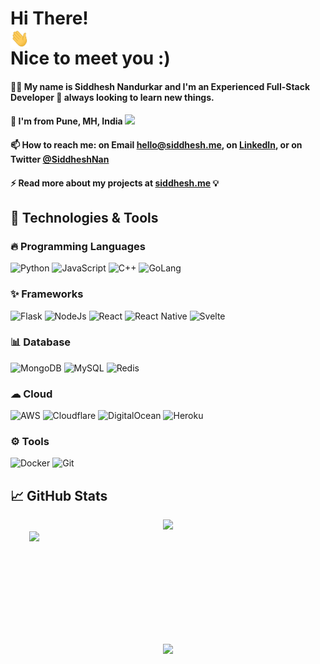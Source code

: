 
# Hi There! <img src="https://raw.githubusercontent.com/SiddheshNan/SiddheshNan/main/assets/img/wave.gif" width="30px" height="30px"  style="height:30px;width:30px;display:block;"> Nice to meet you :)

#### 👨‍💻 My name is Siddhesh Nandurkar and I'm an Experienced Full-Stack Developer 🎯 always looking to learn new things.

<!-- #### 💻 As a skilled IoT developer, I have a passion for creating innovative solutions that improve efficiency and drive business value. With my experience in Web and IoT, I have a strong foundation in the technical skills required to design and develop robust IoT systems. I am always looking for new challenges and opportunities to grow and make a positive impact in the industry." -->

#### 📍 I'm from <b>Pune, MH, India</b> <img src="https://cdn-icons-png.flaticon.com/512/330/330439.png" width="13"/> 

<!-- I'm currently studying in final year at Sipna College of Engineering & Technology 🏫 pursuing a bachelor's degree in Information Technology 🎓 -->

#### 📫 How to reach me: on Email [hello@siddhesh.me](mailto:hello@siddhesh.me), on [LinkedIn](https://www.linkedin.com/in/siddheshnan/), or on Twitter [@SiddheshNan](https://twitter.com/SiddheshNan)

<!-- INTRO_END -->
#### ⚡ Read more about my projects at [siddhesh.me](https://siddhesh.me/) 💡


## 🔧 Technologies & Tools

### 🔥 Programming Languages
<p>
  <img alt="Python" src="https://img.shields.io/badge/Python-3776AB?style=for-the-badge&logo=python&logoColor=white"/>
  <img alt="JavaScript" src="https://img.shields.io/badge/JavaScript-F7DF1E?style=for-the-badge&logo=javascript&logoColor=black"/>
  <img alt="C++" src="https://img.shields.io/badge/C%2B%2B-00599C?style=for-the-badge&logo=c%2B%2B&logoColor=white" />
  <img alt="GoLang" src="https://img.shields.io/badge/Go-00ADD8?style=for-the-badge&logo=go&logoColor=white" />
<!--  <img alt="PHP" src="https://img.shields.io/badge/PHP-777BB4?style=for-the-badge&logo=php&logoColor=white" /> -->
</p>


### ✨ Frameworks 
<p>
  <img alt="Flask" src="https://img.shields.io/badge/Flask-000000?style=for-the-badge&logo=flask&logoColor=white" />
  <img alt="NodeJs" src="https://img.shields.io/badge/Node.js-43853D?style=for-the-badge&logo=node.js&logoColor=white" />
  <img alt="React" src="https://img.shields.io/badge/React-20232A?style=for-the-badge&logo=react&logoColor=61DAFB" />
  <img alt="React Native" src="https://img.shields.io/badge/React_Native-20232A?style=for-the-badge&logo=react&logoColor=61DAFB" />
  <img alt="Svelte" src="https://img.shields.io/badge/Svelte-4A4A55?style=for-the-badge&logo=svelte&logoColor=FF3E00" />
<!--  <img alt="TensorFlow" src="https://img.shields.io/badge/TensorFlow-FF6F00?style=for-the-badge&logo=tensorflow&logoColor=white" /> -->
</p>


 ### 📊 Database 
<p>
  <img alt="MongoDB" src="https://img.shields.io/badge/MongoDB-4EA94B?style=for-the-badge&logo=mongodb&logoColor=white" />
  <img alt="MySQL" src="https://img.shields.io/badge/MySQL-005C84?style=for-the-badge&logo=mysql&logoColor=white" />
  <img alt="Redis" src="https://img.shields.io/badge/redis-%23DD0031.svg?&style=for-the-badge&logo=redis&logoColor=white" />
</p>


### ☁ Cloud
<p>
  <img alt="AWS" src="https://img.shields.io/badge/Amazon_AWS-FF9900?style=for-the-badge&logo=amazonaws&logoColor=white" />
  <img alt="Cloudflare" src="https://img.shields.io/badge/Cloudflare-F38020?style=for-the-badge&logo=Cloudflare&logoColor=white" />
  <img alt="DigitalOcean" src="https://img.shields.io/badge/Digital_Ocean-0080FF?style=for-the-badge&logo=DigitalOcean&logoColor=white" />
  <img alt="Heroku" src="https://img.shields.io/badge/Heroku-430098?style=for-the-badge&logo=heroku&logoColor=white" />
</p>


### ⚙️ Tools
<p>
  <img alt="Docker" src="https://img.shields.io/badge/Docker-46a2f1?style=for-the-badge&logo=docker&logoColor=white" />
  <img alt="Git" src="https://img.shields.io/badge/GIT-E44C30?style=for-the-badge&logo=git&logoColor=white" />
</p>




## &#x1f4c8; GitHub Stats
<a href="https://github.com/SiddheshNan">
<div align="center">
  
  <img height="180em" src="https://github-readme-stats.vercel.app/api?username=SiddheshNan&theme=tokyonight&show_icons=true" />
  <img height="180em" style="margin-left:30px;display:block;" src="https://github-readme-stats.vercel.app/api/top-langs/?username=SiddheshNan&theme=tokyonight&layout=compact&hide=html,css,asl,php,scss" />
  </div>
  
  
<div align="center">
  <img height="180em" style="max-width:100%;" src="https://github-readme-streak-stats.herokuapp.com?user=siddheshnan&theme=tokyonight">
</div>
  
</a>

